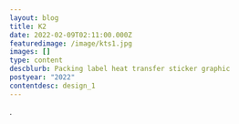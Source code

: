 ```yaml
---
layout: blog
title: K2
date: 2022-02-09T02:11:00.000Z
featuredimage: /image/kts1.jpg
images: []
type: content
descblurb: Packing label heat transfer sticker graphic
postyear: "2022"
contentdesc: design_1
---
```

.
